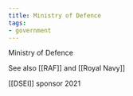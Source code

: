 ```yaml
---
title: Ministry of Defence
tags:
- government
---
```

Ministry of Defence

See also [[RAF]] and [[Royal Navy]]

[[DSEI]] sponsor 2021